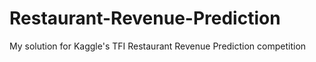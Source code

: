 # Restaurant-Revenue-Prediction
My solution for Kaggle's TFI Restaurant Revenue Prediction competition
